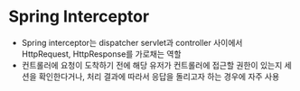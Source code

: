 # Spring Interceptor
- Spring interceptor는 dispatcher servlet과 controller 사이에서 HttpRequest, HttpResponse를 가로채는 역할
- 컨트롤러에 요청이 도착하기 전에 해당 유저가 컨트롤러에 접근할 권한이 있는지 세션을 확인한다거나, 처리 결과에 따라서 응답을 돌리고자 하는 경우에 자주 사용